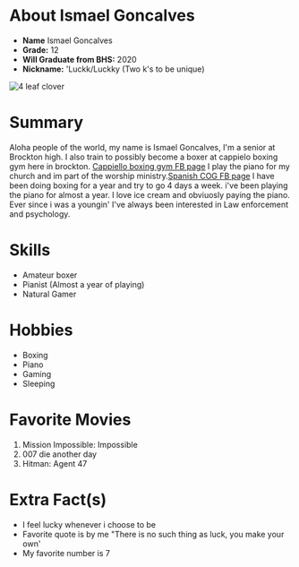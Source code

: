 # About Ismael Goncalves

- **Name** Ismael Goncalves
- **Grade:** 12
 - **Will Graduate from BHS:** 2020
- **Nickname:** 'Luckk/Luckky (Two k's to be unique)

![4 leaf clover](https://www.thebalanceeveryday.com/thmb/RyZtIw4WJ8qspA01H600UqaLtOU=/3131x3181/filters:no_upscale():max_bytes(150000):strip_icc()/single-four-leaf-clover-595723874-583ead153df78c6f6a36196d.jpg)

# Summary
Aloha people of the world, my name is Ismael Goncalves, I'm a senior at Brockton high. I also train to possibly become a boxer at cappielo boxing gym here in brockton. [Cappiello boxing gym FB page](https://www.facebook.com/CappielloBrosBoxing/) I play the piano for my church and im part of the worship ministry.[Spanish COG FB page](https://www.facebook.com/BrocktonSCOG/) I have been doing boxing for a year and try to go 4 days a week. i've been playing the piano for almost a year. I love ice cream and obviuosly paying the piano. Ever since i was a youngin' I've always been interested in Law enforcement and psychology.

# Skills

- Amateur boxer
- Pianist (Almost a year of playing)
- Natural Gamer

# Hobbies
- Boxing
- Piano 
- Gaming 
- Sleeping

# Favorite Movies
1. Mission Impossible: Impossible
2. 007 die another day
3. Hitman: Agent 47

# Extra Fact(s) 
- I feel lucky whenever i choose to be 
- Favorite quote is by me "There is no such thing as luck, you make your own'
- My favorite number is 7 
